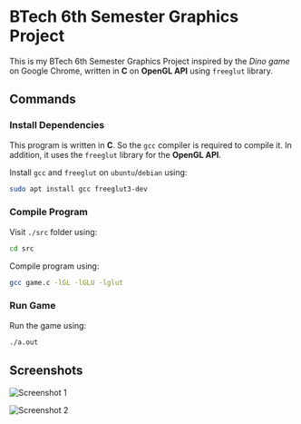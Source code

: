 # BTech 6th Semester Graphics Project

This is my BTech 6th Semester Graphics Project inspired by the _Dino game_ on Google Chrome,
written in **C** on **OpenGL API** using `freeglut` library.

## Commands

### Install Dependencies

This program is written in **C**. So the `gcc` compiler is required to compile it. In addition, it
uses the `freeglut` library for the **OpenGL API**.

Install `gcc` and `freeglut` on `ubuntu`/`debian` using:

```bash
sudo apt install gcc freeglut3-dev
```

### Compile Program

Visit `./src` folder using:

```bash
cd src
```

Compile program using:

```bash
gcc game.c -lGL -lGLU -lglut
```

### Run Game

Run the game using:

```bash
./a.out
```

## Screenshots

![Screenshot 1](./screenshots/screenshot-1.png?raw=true "Screenshot 1")

![Screenshot 2](./screenshots/screenshot-2.png?raw=true "Screenshot 2")
